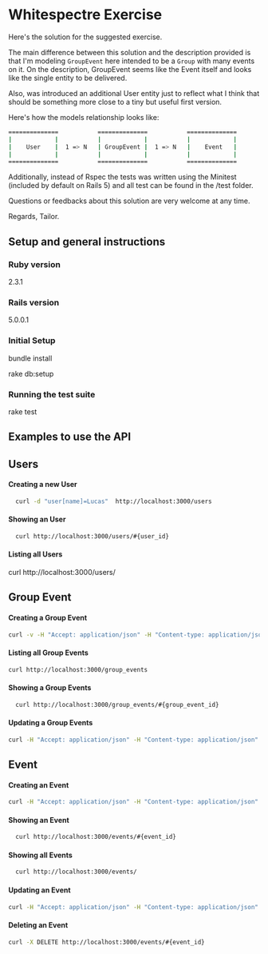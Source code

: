 # Whitespectre Exercise

Here's the solution for the suggested exercise.

The main difference between this solution and the description provided is that I'm modeling `GroupEvent` here intended to be a `Group` with many events on it. On the description, GroupEvent seems like the Event itself and looks like the single entity to be delivered.

Also, was introduced an additional User entity just to reflect what I think that should be something more close to a tiny but useful first version.

Here's how the models relationship looks like:

```bash
==============           ==============           ==============
|            |           |            |           |            |
|    User    |  1 => N   | GroupEvent |  1 => N   |    Event   |
|            |           |            |           |            |
==============           ==============           ==============
```

Additionally, instead of Rspec the tests was written using the Minitest (included by default on Rails 5) and all test can be found in the /test folder.

Questions or feedbacks about this solution are very welcome at any time.

Regards,
Tailor.


## Setup and general instructions

### Ruby version
2.3.1

### Rails version
5.0.0.1

### Initial Setup
bundle install

rake db:setup


### Running the test suite
rake test



## Examples to use the API

## Users

#### Creating a new User
```bash
  curl -d "user[name]=Lucas"  http://localhost:3000/users
```

#### Showing an User
```bash
  curl http://localhost:3000/users/#{user_id}
```

#### Listing all Users
curl http://localhost:3000/users/



## Group Event

#### Creating a Group Event
```bash
curl -v -H "Accept: application/json" -H "Content-type: application/json" -X POST -d ' {"group_event":{"title":"Canada Trip","days_duration":"20", "user_id":"1"}}' http://localhost:3000/group_events
```

#### Listing all Group Events
```bash
curl http://localhost:3000/group_events
```

#### Showing a Group Events
```bash
  curl http://localhost:3000/group_events/#{group_event_id}
```

#### Updating a Group Events
```bash
curl -H "Accept: application/json" -H "Content-type: application/json" -d '{"group_event":{"title":"Brazil Trip"}}' -X PATCH http://localhost:3000/group_events/#{group_event_id}
```


## Event

#### Creating an Event
```bash
curl -H "Accept: application/json" -H "Content-type: application/json" -d ' {"event":{"name":"Passport","description":"renew the passport", "location":"São Paulo", "start_date":"10-10-2016", "end_date":"12-10-2016", "group_event_id": "1"}}' http://localhost:3000/events
```

#### Showing an Event
```bash
  curl http://localhost:3000/events/#{event_id}
```

#### Showing all Events
```bash
  curl http://localhost:3000/events/
```

#### Updating an Event
```bash
curl -H "Accept: application/json" -H "Content-type: application/json" -d '{"event":{"name":"bubble fish"}}' -X PATCH http://localhost:3000/events/#{event_id}
```

#### Deleting an Event
```bash
curl -X DELETE http://localhost:3000/events/#{event_id}
```
